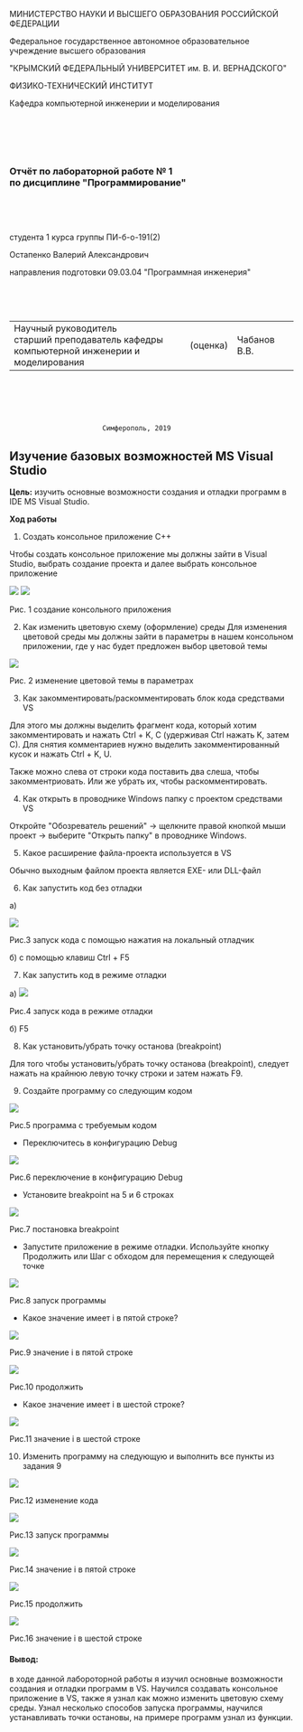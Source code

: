 МИНИСТЕРСТВО НАУКИ  И ВЫСШЕГО ОБРАЗОВАНИЯ РОССИЙСКОЙ ФЕДЕРАЦИИ  

Федеральное государственное автономное образовательное учреждение высшего образования  

"КРЫМСКИЙ ФЕДЕРАЛЬНЫЙ УНИВЕРСИТЕТ им. В. И. ВЕРНАДСКОГО"  

ФИЗИКО-ТЕХНИЧЕСКИЙ ИНСТИТУТ  

Кафедра компьютерной инженерии и моделирования

<br/><br/>

​

### Отчёт по лабораторной работе № 1<br/> по дисциплине "Программирование"

<br/>

​

студента 1 курса группы ПИ-б-о-191(2)  

Остапенко Валерий Александрович  

направления подготовки 09.03.04 "Программная инженерия"  

<br/>

​

<table>

<tr><td>Научный руководитель<br/> старший преподаватель кафедры<br/> компьютерной инженерии и моделирования</td>

<td>(оценка)</td>

<td>Чабанов В.В.</td>

</tr>

</table>

<br/><br/>

​

                           Симферополь, 2019



##  Изучение базовых возможностей MS Visual Studio
**Цель:** изучить основные возможности создания и отладки программ в IDE MS Visual Studio.

__Ход работы__

1. Создать консольное приложение С++

Чтобы создать консольное приложение мы должны зайти в Visual Studio, выбрать создание проекта и далее выбрать консольное приложение

![](https://sun9-9.userapi.com/c857036/v857036467/f058/HJkEZ2xpm-w.jpg)
![](https://sun9-28.userapi.com/c857016/v857016536/69422/FsuelJUJjl8.jpg)
 
 Рис. 1 создание консольного приложения

2. Как изменить цветовую схему (оформление) среды
Для изменения цветовой среды мы должны зайти в параметры в нашем консольном приложении, где у нас будет предложен выбор цветовой темы

![](https://sun9-6.userapi.com/c857016/v857016536/6942b/QxCWCBSRRzE.jpg)

 Рис. 2 изменение цветовой темы в параметрах

3. Как закомментировать/раскомментировать блок кода средствами VS

Для этого мы должны выделить фрагмент кода, который хотим закомментировать и нажать Ctrl + K, C (удерживая Ctrl нажать K, затем C). Для снятия комментариев нужно выделить закомментированный кусок и нажать Ctrl + K, U. 

Также можно слева от строки кода поставить два слеша, чтобы закомментриовать. Или же убрать их, чтобы раскомментировать.

4. Как открыть в проводнике Windows папку с проектом средствами VS

Откройте "Обозреватель решений" → щелкните правой кнопкой мыши проект → выберите "Открыть папку" в проводнике Windows.

5. Какое расширение файла-проекта используется в VS

Обычно выходным файлом проекта является EXE- или DLL-файл

6. Как запустить код без отладки

а) 

![](https://sun9-9.userapi.com/c857016/v857016536/69432/Rl2AXpdidCM.jpg)

Рис.3 запуск кода с помощью нажатия на локальный отладчик

б) с помощью клавиш Ctrl + F5

7. Как запустить код в режиме отладки

а) ![](https://sun9-67.userapi.com/c857016/v857016536/694b0/FNDdGYoszEU.jpg)

Рис.4 запуск кода в режиме отладки

б)  F5

8. Как установить/убрать точку останова (breakpoint)

Для того чтобы установить/убрать точку останова (breakpoint), следует нажать на крайнюю левую точку строки и затем нажать F9.

9. Создайте программу со следующим кодом
 
![](https://sun9-41.userapi.com/c857016/v857016536/69442/BDYjeoNR1Ew.jpg)

  Рис.5 программа с требуемым кодом

- Переключитесь в конфигурацию Debug

![](https://sun9-67.userapi.com/c857016/v857016536/6944a/yIr-II5Oofg.jpg)

Рис.6 переключение в конфигурацию Debug




- Установите breakpoint на 5 и 6 строках

![](https://sun9-48.userapi.com/c857016/v857016536/69451/GcnkK_ZnWYc.jpg)

Рис.7 постановка breakpoint 
- Запустите приложение в режиме отладки. Используйте кнопку Продолжить или Шаг с обходом для перемещения к следующей точке

![](https://sun9-67.userapi.com/c857016/v857016536/694b0/FNDdGYoszEU.jpg)

Рис.8 запуск программы



- Какое значение имеет i в пятой строке?

![](https://sun9-55.userapi.com/c857016/v857016536/694b7/bK8TZLv54Hs.jpg)

Рис.9 значение i в пятой строке

![](https://sun9-66.userapi.com/c857016/v857016536/69458/cFZVtum9axE.jpg)

Рис.10 продолжить
- Какое значение имеет i в шестой строке?

![](https://sun9-65.userapi.com/c857016/v857016536/6945f/2VkXtgKb6qU.jpg)

Рис.11 значение i в шестой строке

10. Изменить программу на следующую и выполнить все пункты из задания 9 

![](https://sun9-52.userapi.com/c857016/v857016536/69466/7Blq0vnq_m0.jpg)

Рис.12 изменение кода

![](https://sun9-67.userapi.com/c857016/v857016536/694b0/FNDdGYoszEU.jpg)

Рис.13 запуск программы


![](https://sun9-19.userapi.com/c857016/v857016536/694be/ryyj170KNGE.jpg)


Рис.14 значение i в пятой строке

![](https://sun9-66.userapi.com/c857016/v857016536/69458/cFZVtum9axE.jpg)

Рис.15 продолжить


![](https://sun9-32.userapi.com/c857016/v857016536/6946d/XsPMiseBh8s.jpg)

Рис.16 значение i в шестой строке

#### Вывод:                                                               
в ходе данной лабороторной работы я изучил основные возможности создания и отладки программ в VS. Научился создавать консольное приложение в VS, также я узнал как можно изменить цветовую схему среды. Узнал несколько способов запуска программы, научился устанавливать точки остановы, на примере программ узнал из функции.



